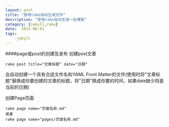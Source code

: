 ```yaml
---
layout: post
title: "使用rake自动生成文件"
description: "使用rake自动生成一些模板"
category: [jekyll,rake]
date:  2015-06-01
tags: 
    -jekyll
---
```


####page或post的创建及发布
创建post文章

    rake post title="文章标题" date="日期"

会自动创建一个具有合适文件名和YAML Front Matter的文件(使用时将"文章标题"替换成你要创建的文章的标题，将"日期"换成你要的时间，如果date缺少将是当前的日期)

创建Page页面
    
    rake page name="页面名称.md"   
    或者
	rake page name="pages/页面名称.md"  



